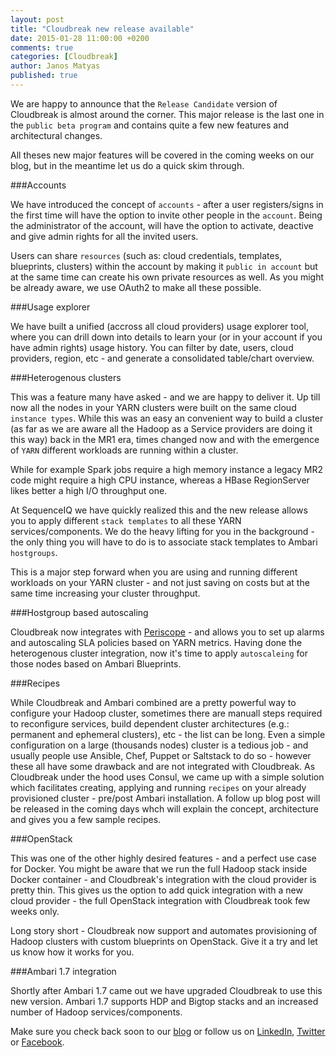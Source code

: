 ```yaml
---
layout: post
title: "Cloudbreak new release available"
date: 2015-01-28 11:00:00 +0200
comments: true
categories: [Cloudbreak]
author: Janos Matyas
published: true
---
```


We are happy to announce that the `Release Candidate` version of Cloudbreak is almost around the corner. This major release is the last one in the `public beta program` and contains quite a few new features and architectural changes.

All theses new major features will be covered in the coming weeks on our blog, but in the meantime let us do a quick skim through.

###Accounts

We have introduced the concept of `accounts` - after a user registers/signs in the first time will have the option to invite other people in the `account`. Being the administrator of the account, will have the option to activate, deactive and give admin rights for all the invited users.

Users can share `resources` (such as: cloud credentials, templates, blueprints, clusters) within the account by making it `public in account` but at the same time can create his own private resources as well. As you might be already aware, we use OAuth2 to make all these possible.

###Usage explorer

We have built a unified (accross all cloud providers) usage explorer tool, where you can drill down into details to learn your (or in your account if you have admin rights) usage history. You can filter by date, users, cloud providers, region, etc - and generate a consolidated table/chart overview.

###Heterogenous clusters

This was a feature many have asked - and we are happy to deliver it. Up till now all the nodes in your YARN clusters were built on the same cloud `instance types`. While this was an easy an convenient way to build a cluster (as far as we are aware all the Hadoop as a Service providers are doing it this way) back in the MR1 era, times changed now and with the emergence of `YARN` different workloads are running within a cluster.

While for example Spark jobs require a high memory instance a legacy MR2 code might require a high CPU instance, whereas a HBase RegionServer likes better a high I/O throughput one.

At SequenceIQ we have quickly realized this and the new release allows you to apply different `stack templates` to all these YARN services/components. We do the heavy lifting for you in the background - the only thing you will have to do is to associate stack templates to Ambari `hostgroups`.

This is a major step forward when you are using and running different workloads on your YARN cluster - and not just saving on costs but at the same time increasing your cluster throughput.

<!--more-->

###Hostgroup based autoscaling

Cloudbreak now integrates with [Periscope](http://sequenceiq.com/periscope) - and allows you to set up alarms and autoscaling SLA policies based on YARN metrics. Having done the heterogenous cluster integration, now it's time to apply `autoscaleing` for those nodes based on Ambari Blueprints.

###Recipes

While Cloudbreak and Ambari combined are a pretty powerful way to configure your Hadoop cluster, sometimes there are manuall steps required to reconfigure services, build dependent cluster architectures (e.g.: permanent and ephemeral clusters), etc - the list can be long.
Even a simple configuration on a large (thousands nodes) cluster is a tedious job - and usually people use Ansible, Chef, Puppet or Saltstack to do so - however these all have some drawback and are not integrated with Cloudbreak. As Cloudbreak under the hood uses Consul, we came up with a simple solution which facilitates creating, applying and running `recipes` on your already provisioned cluster - pre/post Ambari installation. A follow up blog post will be released in the coming days whch will explain the concept, architecture and gives you a few sample recipes.


###OpenStack

This was one of the other highly desired features - and a perfect use case for Docker. You might be aware that we run the full Hadoop stack inside Docker container - and Cloudbreak's integration with the cloud provider is pretty thin. This gives us the option to add quick integration with a new cloud provider - the full OpenStack integration with Cloudbreak took few weeks only.

Long story short - Cloudbreak now support and automates provisioning of Hadoop clusters with custom blueprints on OpenStack. Give it a try and let us know how it works for you.

###Ambari 1.7 integration

Shortly after Ambari 1.7 came out we have upgraded Cloudbreak to use this new version. Ambari 1.7 supports HDP and Bigtop stacks and an increased number of Hadoop services/components.


Make sure you check back soon to our [blog](http://blog.sequenceiq.com/) or follow us
on [LinkedIn](https://www.linkedin.com/company/sequenceiq/), [Twitter](https://twitter.com/sequenceiq) or [Facebook](https://www.facebook).
